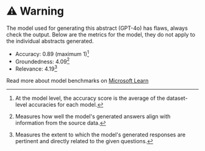# ⚠️ Warning

The model used for generating this abstract (GPT-4o) has flaws, always check the output. Below are the metrics for the model, they do not apply to the individual abstracts generated.

- Accuracy: 0.89 (maximum 1)[^1]
- Groundedness: 4.09[^2]
- Relevance: 4.19[^3]

Read more about model benchmarks on [Microsoft Learn](https://learn.microsoft.com/en-gb/azure/ai-studio/concepts/model-benchmarks)

[^1]: At the model level, the accuracy score is the average of the dataset-level accuracies for each model.
[^2]: Measures how well the model's generated answers align with information from the source data.
[^3]: Measures the extent to which the model's generated responses are pertinent and directly related to the given questions.
